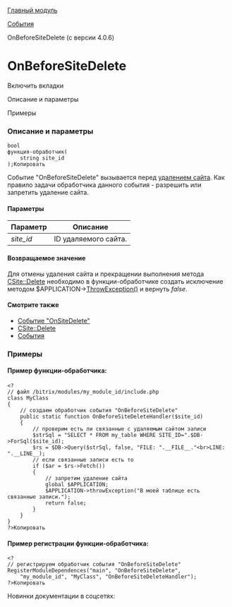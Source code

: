 [Главный модуль](/api_help/main/index.php)

[События](/api_help/main/events/index.php)

OnBeforeSiteDelete (с версии 4.0.6)

OnBeforeSiteDelete
==================

Включить вкладки

Описание и параметры

Примеры

### Описание и параметры

```
bool
функция-обработчик(
	string site_id
);Копировать
```

Событие "OnBeforeSiteDelete" вызывается перед [удалением сайта](/api_help/main/reference/csite/delete.php). Как правило задачи обработчика данного события - разрешить или запретить удаление сайта.

#### Параметры

| Параметр | Описание |
| --- | --- |
| *site\_id* | ID удаляемого сайта. |

#### Возвращаемое значение

Для отмены удаления сайта и прекращении выполнения метода [CSite::Delete](/api_help/main/reference/cuser/delete.php) необходимо в функции-обработчике создать исключение методом $APPLICATION->[ThrowException()](/api_help/main/reference/cmain/throwexception.php) и вернуть *false*.

#### Смотрите также

* [Событие "OnSiteDelete"](/api_help/main/events/onsitedelete.php)
* [CSite::Delete](/api_help/main/reference/csite/delete.php)
* [События](http://dev.1c-bitrix.ru/learning/course/index.php?COURSE_ID=43&LESSON_ID=3493)

### Примеры

#### Пример функции-обработчика:

```
<?
// файл /bitrix/modules/my_module_id/include.php
class MyClass
{
	// создаем обработчик события "OnBeforeSiteDelete"
	public static function OnBeforeSiteDeleteHandler($site_id)
	{
		// проверим есть ли связанные с удаляемым сайтом записи
		$strSql = "SELECT * FROM my_table WHERE SITE_ID=".$DB->ForSql($site_id);
		$rs = $DB->Query($strSql, false, "FILE: ".__FILE__."<br>LINE: ".__LINE__);
		// если связанные записи есть то
		if ($ar = $rs->Fetch()) 
		{
			// запретим удаление сайта
			global $APPLICATION;
			$APPLICATION->throwException("В моей таблице есть связанные записи.");
			return false;
		}
	}
}
?>Копировать
```

#### Пример регистрации функции-обработчика:

```
<?
// регистрируем обработчик события "OnBeforeSiteDelete"
RegisterModuleDependences("main", "OnBeforeSiteDelete", 
	"my_module_id", "MyClass", "OnBeforeSiteDeleteHandler");
?>Копировать
```

Новинки документации в соцсетях: